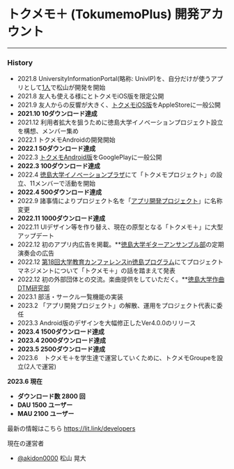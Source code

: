 # トクメモ＋ (TokumemoPlus) 開発アカウント

***

### History
- 2021.8  UniversityInformationPortal(略称: UnivIP)を、自分だけが使うアプリとして[1人](https://github.com/akidon0000)で松山が開発を開始
- 2021.8  友人も使える様にとトクメモiOS版を限定公開
- 2021.9  友人からの反響が大きく、[トクメモiOS版](https://apps.apple.com/jp/app/id1582738889)をAppleStoreに一般公開
- <strong > 2021.10 10ダウンロード達成 </strong>
- 2021.12 利用者拡大を狙うために徳島大学イノベーションプロジェクト設立を構想、メンバー集め
- 2022.1 トクメモAndroidの開発開始
- <strong > 2022.1 50ダウンロード達成 </strong>
- 2022.3 [トクメモAndroid版](https://play.google.com/store/apps/details?id=com.tokudai0000.tokumemo&hl=en_US&gl=US)をGooglePlayに一般公開
- <strong > 2022.3 100ダウンロード達成 </strong>
- 2022.4 [徳島大学イノベーションプラザ](https://eci-tokushima-u.jp/)にて「トクメモプロジェクト」の設立、11メンバーで活動を開始
- <strong > 2022.4 500ダウンロード達成 </strong>
- 2022.9 諸事情によりプロジェクト名を「[アプリ開発プロジェクト](https://eci-tokushima-u.jp/project/2022%e5%b9%b4%e5%ba%a6-%e3%82%a2%e3%83%97%e3%83%aa%e9%96%8b%e7%99%ba%e3%83%97%e3%83%ad%e3%82%b8%e3%82%a7%e3%82%af%e3%83%88/)」に名称変更
- <strong > 2022.11 1000ダウンロード達成 </strong>
- 2022.11 UIデザイン等を作り替え、現在の原型となる「トクメモ＋」に大型アップデート
- 2022.12 初のアプリ内広告を掲載。**[徳島大学ギターアンサンブル部](https://twitter.com/tksm_guitar)の定期演奏会の広告
- 2022.12 [第18回大学教育カンファレンスin徳島プログラム](https://www.tokushima-u.ac.jp/highedu/reform/fd/docs/43324.html)にてプロジェクトマネジメントについて「トクメモ＋」の話を踏まえて発表
- 2022.12 初の外部団体との交流。楽曲提供をしていただく。**[徳島大学作曲DTM研究部](https://twitter.com/tokusoundcreate)
- 2023.1 部活・サークル一覧機能の実装
- 2023.2 「アプリ開発プロジェクト」の解散、運用をプロジェクト代表に委任
- 2023.3 Android版のデザインを大幅修正したVer4.0.0のリリース
- <strong> 2023.4 1500ダウンロード達成 </strong>
- <strong> 2023.4 2000ダウンロード達成 </strong>
- <strong> 2023.5 2500ダウンロード達成 </strong>
- 2023.6　トクメモ＋を学生達で運営していくために、トクメモGroupeを設立(2人で運営)

<strong> 2023.6 現在
- ダウンロード数 2800 回
- DAU 1500 ユーザー
- MAU 2100 ユーザー </strong>

最新の情報はこちら
https://lit.link/developers

現在の運営者 
- [@akidon0000](https://github.com/akidon0000) 松山 晃大
